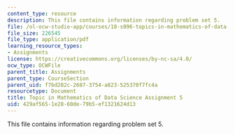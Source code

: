 ```yaml
---
content_type: resource
description: This file contains information regarding problem set 5.
file: /ol-ocw-studio-app/courses/18-s096-topics-in-mathematics-of-data-science-fall-2015/429af5651e2860de79b5ef1321624d13_MIT18_S096F15_Homework_5.pdf
file_size: 226545
file_type: application/pdf
learning_resource_types:
- Assignments
license: https://creativecommons.org/licenses/by-nc-sa/4.0/
ocw_type: OCWFile
parent_title: Assignments
parent_type: CourseSection
parent_uid: f7bd282c-2687-3754-a823-525370f7fc4a
resourcetype: Document
title: Topic in Mathematics of Data Science Assignment 5
uid: 429af565-1e28-60de-79b5-ef1321624d13
---
```

This file contains information regarding problem set 5.